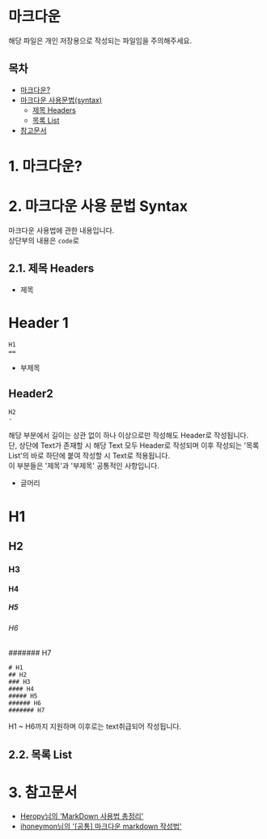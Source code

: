 마크다운
=
해당 파일은 개인 저장용으로 작성되는 파일임을 주의해주세요.

목차
-
- [마크다운?](#마크다운?)
- [마크다운 사용문법(syntax)](#마크다운-사용-문법-Syntax) 
	- [제목 Headers](#제목-Headers)
	- [목록 List](#목록-List)
- [참고문서](#참고문서)


# 1. 마크다운?

# 2. 마크다운 사용 문법 Syntax
마크다운 사용법에 관한 내용입니다.<br>
상단부의 내용은 ``` code ```로 
## 2.1. 제목 Headers

- 제목

Header 1
==
```
H1
==
```

- 부제목

Header2
-
```
H2
-
```
해당 부분에서 길이는 상관 없이 하나 이상으로만 작성해도 Header로 작성됩니다.<br>
단, 상단에 Text가 존재할 시 해당 Text 모두 Header로 작성되며 이후 작성되는 '목록 List'의 바로 하단에 붙여 작성할 시 Text로 적용됩니다.<br>
이 부분들은 '제목'과 '부제목' 공통적인 사항입니다.<br>

- 글머리
# H1
## H2
### H3
#### H4
##### H5
###### H6
####### H7
```
# H1
## H2
### H3
#### H4
##### H5
###### H6
####### H7
```
H1 ~ H6까지 지원하며 이후로는 text취급되어 작성됩니다.<br>

## 2.2. 목록 List


# 3. 참고문서
- [Heropy님의 'MarkDown 사용법 총정리'](https://heropy.blog/2017/09/30/markdown/)
- [ihoneymon님의 '[공통] 마크다운 markdown 작성법'](https://gist.github.com/ihoneymon/652be052a0727ad59601)
